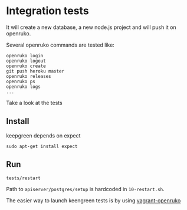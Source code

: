# Integration tests

It will create a new database, a new node.js project and will push it on openruko.

Several openruko commands are tested like:

```
openruko login
openruko logout
openruko create
git push heroku master
openruko releases
openruko ps
openruko logs
...
```

Take a look at the tests

## Install

keepgreen depends on expect
```
sudo apt-get install expect
```

## Run

```
tests/restart
```

Path to `apiserver/postgres/setup` is hardcoded in `10-restart.sh`.

The easier way to launch keengreen tests is by using [vagrant-openruko](https://github.com/Marsup/vagrant-openruko)
